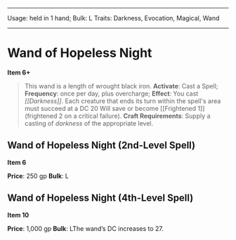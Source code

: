 
---
Usage: held in 1 hand;
Bulk: L
Traits: Darkness, Evocation, Magical, Wand

---

# Wand of Hopeless Night

**Item 6+**

> This wand is a length of wrought black iron.
**Activate**: Cast a Spell;
**Frequency**: once per day, plus overcharge;
**Effect**: You cast *[[Darkness]]*. Each creature that ends its turn within the spell's area must succeed at a DC 20 Will save or become [[Frightened 1]] (frightened 2 on a critical failure).
**Craft Requirements**: Supply a casting of *darkness* of the appropriate level.

## Wand of Hopeless Night (2nd-Level Spell)

**Item 6**

**Price**: 250 gp
**Bulk**: L

## Wand of Hopeless Night (4th-Level Spell)

**Item 10**

**Price**: 1,000 gp
**Bulk**: LThe wand’s DC increases to 27.
